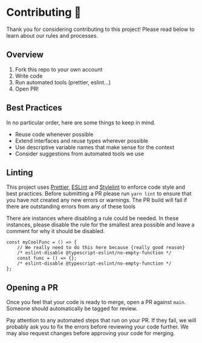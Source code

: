 <!-- @format -->

# Contributing :wave:

Thank you for considering contributing to this project! Please read below to learn about our rules and processes.

## Overview

1. Fork this repo to your own account
1. Write code
1. Run automated tools (prettier, eslint...)
1. Open PR!

## Best Practices

In no particular order, here are some things to keep in mind.

-   Reuse code whenever possible
-   Extend interfaces and reuse types wherever possible
-   Use descriptive variable names that make sense for the context
-   Consider suggestions from automated tools we use

## Linting

This project uses [Prettier](https://prettier.io/), [ESLint](https://eslint.org/) and [Stylelint](https://stylelint.io/) to enforce code style and best practices. Before submitting a PR please run `yarn lint` to ensure that you have not created any new errors or warnings. The PR build will fail if there are outstanding errors from any of these tools

There are instances where disabling a rule could be needed. In these instances, please disable the rule for the smallest area possible and leave a comment for why it should be disabled.

```tsx
const myCoolFunc = () => {
	// We really need to do this here because {really good reason}
	/* eslint-disable @typescript-eslint/no-empty-function */
	const func = () => {};
	/* eslint-disable @typescript-eslint/no-empty-function */
};
```

## Opening a PR

Once you feel that your code is ready to merge, open a PR against `main`. Someone should automatically be tagged for review.

Pay attention to any automated steps that run on your PR. If they fail, we will probably ask you to fix the errors before reviewing your code further. We may also request changes before approving your code for merging.
